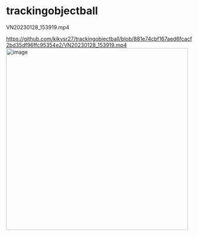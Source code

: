 # trackingobjectball
VN20230128_153919.mp4

https://github.com/kikysr27/trackingobjectball/blob/881e74cbf167aed6fcacf2bd35df96ffc95354e2/VN20230128_153919.mp4
<img width="492" alt="image" src="[https://user-images.githubusercontent.com/109866827/215127595-ca75c594-7d0e-45df-a475-dc0d2a0e305b.png](https://github.com/kikysr27/trackingobjectball/blob/881e74cbf167aed6fcacf2bd35df96ffc95354e2/VN20230128_153919.mp4)">


